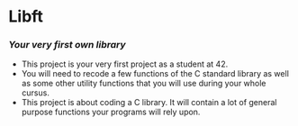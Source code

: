 
# Libft

### <i>Your very first own library</i>

* This project is your very first project as a student at 42. 
* You will need to recode a few functions of the C standard library as well as some other utility functions that you will use during your whole cursus.
* This project is about coding a C library. It will contain a lot of general purpose functions your programs will rely upon.
